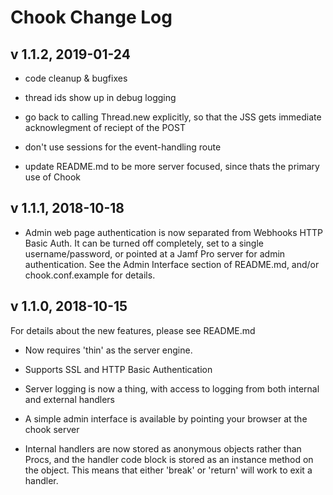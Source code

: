 # Chook Change Log

## v 1.1.2,  2019-01-24

- code cleanup & bugfixes

- thread ids show up in debug logging

- go back to calling Thread.new explicitly, so that the JSS gets immediate acknowlegment of reciept of the POST

- don't use sessions for the event-handling route

- update README.md to be more server focused, since thats the primary use of Chook

## v 1.1.1,  2018-10-18

- Admin web page authentication is now separated from Webhooks HTTP Basic Auth.
  It can be turned off completely, set to a single username/password, or pointed
  at a Jamf Pro server for admin authentication. See the Admin Interface section
  of README.md, and/or chook.conf.example for details.

## v 1.1.0,  2018-10-15

For details about the new features, please see README.md

- Now requires 'thin' as the server engine.

- Supports SSL and HTTP Basic Authentication

- Server logging is now a thing, with access to logging from both internal and external handlers

- A simple admin interface is available by pointing your browser at the chook server

- Internal handlers are now stored as anonymous objects rather than Procs, and the handler code block
  is stored as an instance method on the object. This means that either 'break' or 'return' will work
  to exit a handler.
